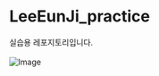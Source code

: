 # LeeEunJi_practice
실습용 레포지토리입니다.
<br>
<br>
![Image](https://github.com/user-attachments/assets/f87249aa-a714-496f-89fc-9aab44577824)

